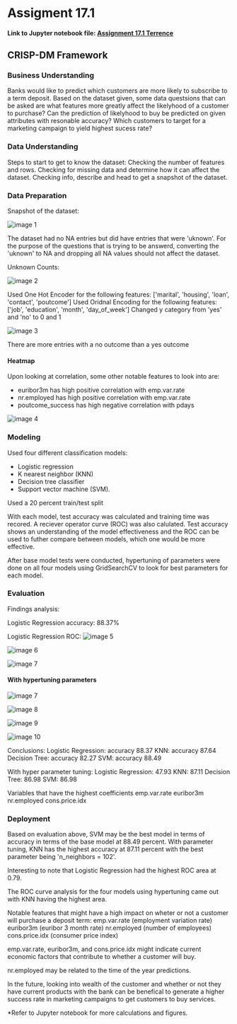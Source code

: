 # Assigment 17.1

#### Link to Jupyter notebook file: [Assignment 17.1 Terrence](assignment_17_1_Terrence.ipynb)

## CRISP-DM Framework

### Business Understanding

Banks would like to predict which customers are more likely to subscribe to a term deposit. Based on the dataset given, some data questsions that can be asked are what features more greatly affect the likelyhood of a customer to purchase? Can the prediction of likelyhood to buy be predicted on given attributes with resonable accuracy? Which customers to target for a marketing campaign to yield highest sucess rate?

### Data Understanding

Steps to start to get to know the dataset: Checking the number of features and rows. Checking for missing data and determine how it can affect the dataset. Checking info, describe and head to get a snapshot of the dataset.

### Data Preparation

Snapshot of the dataset:

![image 1](images/info.PNG "info")

The dataset had no NA entries but did have entries that were 'uknown'. For the purpose of the questions that is trying to be answerd, converting the 'uknown' to NA and dropping all NA values should not affect the dataset.

Unknown Counts:

![image 2](images/unknown_count.PNG "unknown")

Used One Hot Encoder for the following features: ['marital', 'housing', 'loan', 'contact', 'poutcome']
Used Oridnal Encoding for the following features: ['job', 'education', 'month', 'day_of_week']
Changed y category from 'yes' and 'no' to 0 and 1

![image 3](images/yes_no.PNG "yes_no")

There are more entries with a no outcome than a yes outcome


#### Heatmap

Upon looking at correlation, some other notable features to look into are:
- euribor3m has high positive correlation with emp.var.rate
- nr.employed has high positive correlation with emp.var.rate
- poutcome_success has high negative correlation with pdays

![image 4](images/heatmap.png "heatmap")

### Modeling

Used four different classification models: 
- Logistic regression
- K nearest neighbor (KNN)
- Decision tree classifier
- Support vector machine (SVM).

Used a 20 percent train/test split

With each model, test accuracy was calculated and training time was recored. A reciever operator curve (ROC) was also calulated. Test accuracy shows an understanding of the model effectiveness and the ROC can be used to futher compare between models, which one would be more effective.

After base model tests were conducted, hypertuning of parameters were done on all four models using GridSearchCV to look for best parameters for each model.

### Evaluation

Findings analysis:

Logistic Regression accuracy: 88.37%

Logistic Regression ROC:
![image 5](images/log_reg_roc.png "log_reg_roc")

![image 6](images/other_models_accuracy.PNG "other_models_accuracy")

![image 7](images/other_models_roc.png "other_models_roc")

#### With hypertuning parameters

![image 7](images/tuning_acc.PNG "tuning_acc")

![image 8](images/tuning_roc.PNG "tuning_roc")

![image 9](images/confusion_matrix_tuning.png "confusion_matrix_tuning")

![image 10](images/coef.PNG "coef")

Conclusions:
Logistic Regression: accuracy 88.37
KNN: accuracy 87.64
Decision Tree: accuracy 82.27
SVM: accuracy 88.49

With hyper parameter tuning:
Logistic Regression: 47.93
KNN: 87.11
Decision Tree: 86.98
SVM: 86.98

Variables that have the highest coefficients
emp.var.rate
euribor3m
nr.employed
cons.price.idx

### Deployment

Based on evaluation above, SVM may be the best model in terms of accuracy in terms of the base model at 88.49 percent. With parameter tuning, KNN has the highest accuracy at 87.11 percent with the best parameter being 'n_neighbors = 102'. 

Interesting to note that Logistic Regression had the highest ROC area at 0.79.

The ROC curve analysis for the four models using hypertuning came out with KNN having the highest area.

Notable features that might have a high impact on wheter or not a customer will purchase a deposit term:
emp.var.rate (employment variation rate)
euribor3m (euribor 3 month rate)
nr.employed (number of employees)
cons.price.idx (consumer price index)

emp.var.rate, euribor3m, and cons.price.idx might indicate current economic factors that contribute to whether  a customer will buy.

nr.employed may be related to the time of the year predictions.

In the future, looking into wealth of the customer and whether or not they have current products with the bank can be benefical to generate a higher success rate in marketing campaigns to get customers to buy services.

*Refer to Jupyter notebook for more calculations and figures.